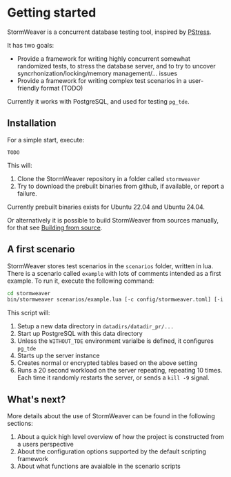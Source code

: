 # Getting started

StormWeaver is a concurrent database testing tool, inspired by [PStress](https://github.com/Percona-QA/pstress).

It has two goals:

* Provide a framework for writing highly concurrent somewhat randomized tests, to stress the database server, and to try to uncover syncrhonization/locking/memory management/... issues
* Provide a framework for writing complex test scenarios in a user-friendly format (TODO)

Currently it works with PostgreSQL, and used for testing `pg_tde`.

## Installation

For a simple start, execute:

```
TODO
```

This will:

1. Clone the StormWeaver repository in a folder called `stormweaver`
2. Try to download the prebuilt binaries from github, if available, or report a failure.

Currently prebuilt binaries exists for Ubuntu 22.04 and Ubuntu 24.04.

Or alternatively it is possible to build StormWeaver from sources manually, for that see [Building from source](building.md).

## A first scenario

StormWeaver stores test scenarios in the `scenarios` folder, written in lua.
There is a scenario called `example` with lots of comments intended as a first example.
To run it, execute the following command:

```bash
cd stormweaver
bin/stormweaver scenarios/example.lua [-c config/stormweaver.toml] [-i /path/to/the/pg/folder/] [scenario specific arguments...]
```

This script will:

1. Setup a new data directory in `datadirs/datadir_pr/...`
2. Start up PostgreSQL with this data directory
3. Unless the `WITHOUT_TDE` environment varialbe is defined, it configures `pg_tde`
4. Starts up the server instance
5. Creates normal or encrypted tables based on the above setting
6. Runs a 20 second workload on the server repeating, repeating 10 times.
   Each time it randomly restarts the server, or sends a `kill -9` signal.

## What's next?

More details about the use of StormWeaver can be found in the following sections:

1. About a quick high level overview of how the project is constructed from a users perspective
2. About the configuration options supported by the default scripting framework
3. About what functions are avaialble in the scenario scripts
